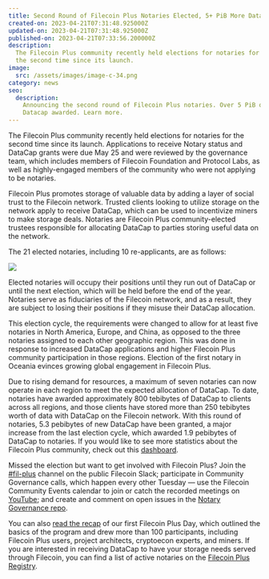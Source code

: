 ```yaml
---
title: Second Round of Filecoin Plus Notaries Elected, 5+ PiB More DataCap Awarded
created-on: 2023-04-21T07:31:48.925000Z
updated-on: 2023-04-21T07:31:48.925000Z
published-on: 2023-04-21T07:33:56.200000Z
description:
  The Filecoin Plus community recently held elections for notaries for
  the second time since its launch.
image:
  src: /assets/images/image-c-34.png
category: news
seo:
  description:
    Announcing the second round of Filecoin Plus notaries. Over 5 PiB of
    Datacap awarded. Learn more.
---
```


The Filecoin Plus community recently held elections for notaries for the second time since its launch. Applications to receive Notary status and DataCap grants were due May 25 and were reviewed by the governance team, which includes members of Filecoin Foundation and Protocol Labs, as well as highly-engaged members of the community who were not applying to be notaries.

Filecoin Plus promotes storage of valuable data by adding a layer of social trust to the Filecoin network. Trusted clients looking to utilize storage on the network apply to receive DataCap, which can be used to incentivize miners to make storage deals. Notaries are Filecoin Plus community-elected trustees responsible for allocating DataCap to parties storing useful data on the network.

The 21 elected notaries, including 10 re-applicants, are as follows:

![](/assets/images/64423be44574c351e3fb4baa_screen-shot-2022-06-15-at-3-43-26-pm.png)

Elected notaries will occupy their positions until they run out of DataCap or until the next election, which will be held before the end of the year. Notaries serve as fiduciaries of the Filecoin network, and as a result, they are subject to losing their positions if they misuse their DataCap allocation.

This election cycle, the requirements were changed to allow for at least five notaries in North America, Europe, and China, as opposed to the three notaries assigned to each other geographic region. This was done in response to increased DataCap applications and higher Filecoin Plus community participation in those regions. Election of the first notary in Oceania evinces growing global engagement in Filecoin Plus.

Due to rising demand for resources, a maximum of seven notaries can now operate in each region to meet the expected allocation of DataCap. To date, notaries have awarded approximately 800 tebibytes of DataCap to clients across all regions, and those clients have stored more than 250 tebibytes worth of data with DataCap on the Filecoin network. With this round of notaries, 5.3 pebibytes of new DataCap have been granted, a major increase from the last election cycle, which awarded 1.9 pebibytes of DataCap to notaries. If you would like to see more statistics about the Filecoin Plus community, check out this [dashboard](https://filplus.d.interplanetary.one/statistics).

Missed the election but want to get involved with Filecoin Plus? Join the [\#fil-plus](https://filecoinproject.slack.com/archives/C01DLAPKDGX) channel on the public Filecoin Slack; participate in Community Governance calls, which happen every other Tuesday — use the Filecoin Community Events calendar to join or catch the recorded meetings on [YouTube](https://www.youtube.com/c/FilecoinProject); and create and comment on open issues in the [Notary Governance repo](https://github.com/filecoin-project/notary-governance/issues).

You can also [read the recap](https://filecoinfoundation.medium.com/missed-the-first-filecoin-plus-day-weve-got-you-covered-638f9eba7abf) of our first Filecoin Plus Day, which outlined the basics of the program and drew more than 100 participants, including Filecoin Plus users, project architects, cryptoecon experts, and miners. If you are interested in receiving DataCap to have your storage needs served through Filecoin, you can find a list of active notaries on the [Filecoin Plus Registry](https://plus.fil.org/).
